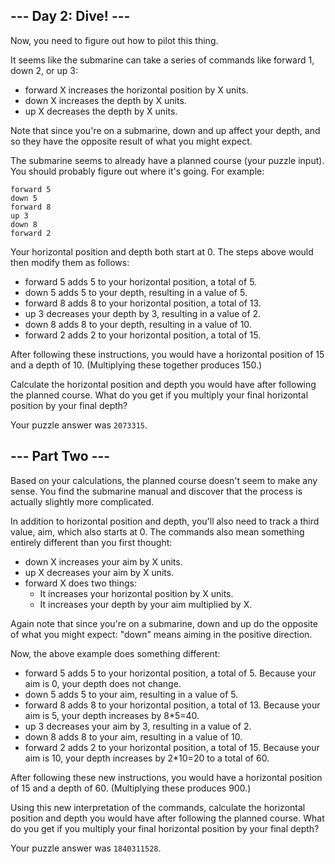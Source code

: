 ## --- Day 2: Dive! ---

Now, you need to figure out how to pilot this thing.

It seems like the submarine can take a series of commands like forward 1, down 2, or up 3:

   - forward X increases the horizontal position by X units.
   - down X increases the depth by X units.
   - up X decreases the depth by X units.

Note that since you're on a submarine, down and up affect your depth, and so they have the opposite result of what you might expect.

The submarine seems to already have a planned course (your puzzle input). You should probably figure out where it's going. For example:

```
forward 5
down 5
forward 8
up 3
down 8
forward 2
```

Your horizontal position and depth both start at 0. The steps above would then modify them as follows:

   - forward 5 adds 5 to your horizontal position, a total of 5.
   - down 5 adds 5 to your depth, resulting in a value of 5.
   - forward 8 adds 8 to your horizontal position, a total of 13.
   - up 3 decreases your depth by 3, resulting in a value of 2.
   - down 8 adds 8 to your depth, resulting in a value of 10.
   - forward 2 adds 2 to your horizontal position, a total of 15.

After following these instructions, you would have a horizontal position of 15 and a depth of 10. (Multiplying these together produces 150.)

Calculate the horizontal position and depth you would have after following the planned course. What do you get if you multiply your final horizontal position by your final depth?

Your puzzle answer was `2073315`.
## --- Part Two ---

Based on your calculations, the planned course doesn't seem to make any sense. You find the submarine manual and discover that the process is actually slightly more complicated.

In addition to horizontal position and depth, you'll also need to track a third value, aim, which also starts at 0. The commands also mean something entirely different than you first thought:

   - down X increases your aim by X units.
   - up X decreases your aim by X units.
   - forward X does two things:
       - It increases your horizontal position by X units.
       - It increases your depth by your aim multiplied by X.

Again note that since you're on a submarine, down and up do the opposite of what you might expect: "down" means aiming in the positive direction.

Now, the above example does something different:

   - forward 5 adds 5 to your horizontal position, a total of 5. Because your aim is 0, your depth does not change.
   - down 5 adds 5 to your aim, resulting in a value of 5.
   - forward 8 adds 8 to your horizontal position, a total of 13. Because your aim is 5, your depth increases by 8*5=40.
   - up 3 decreases your aim by 3, resulting in a value of 2.
   - down 8 adds 8 to your aim, resulting in a value of 10.
   - forward 2 adds 2 to your horizontal position, a total of 15. Because your aim is 10, your depth increases by 2*10=20 to a total of 60.

After following these new instructions, you would have a horizontal position of 15 and a depth of 60. (Multiplying these produces 900.)

Using this new interpretation of the commands, calculate the horizontal position and depth you would have after following the planned course. What do you get if you multiply your final horizontal position by your final depth?

Your puzzle answer was `1840311528`.
